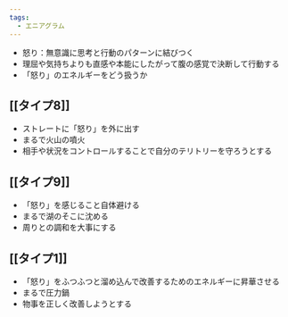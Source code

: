 ```yaml
---
tags:
  - エニアグラム
---
```

* 怒り：無意識に思考と行動のパターンに結びつく
* 理屈や気持ちよりも直感や本能にしたがって腹の感覚で決断して行動する
* 「怒り」のエネルギーをどう扱うか
## [[タイプ8]]
* ストレートに「怒り」を外に出す
* まるで火山の噴火
* 相手や状況をコントロールすることで自分のテリトリーを守ろうとする
## [[タイプ9]]
* 「怒り」を感じること自体避ける
* まるで湖のそこに沈める
* 周りとの調和を大事にする
## [[タイプ1]]
* 「怒り」をふつふつと溜め込んで改善するためのエネルギーに昇華させる
* まるで圧力鍋
* 物事を正しく改善しようとする